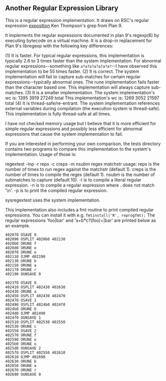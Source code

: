 Another Regular Expression Library
-

This is a regular expression implementation. It draws on
RSC's regular expression [exposition](https://swtch.com/~rsc/regexp/)
Ken Thompson's grep from Plan 9.

It implements the regular expressions documented in plan 9's regexp(6)
by executing bytecode on a virtual machine. It is a drop-in replacement
for Plan 9's libregexp with the following key differences:

(1) It is faster.
  For typical regular expressions, this implementation is
  typically 2.6 to 3 times faster than the system
  implementation.  For abnormal regular expressions--something
  like `a?a?a?a?a?a?a?`--I have observed this implementation to
  be 55 times faster.
(2) It is correct.
  The system implementation will fail to capture sub-matches for
  certain regular expressions--typically abnormal ones.  The
  rune implementation fails faster than the character based one.
  This implementation will always capture sub-matches.
(3) It is a smaller implementation.
  The system implementation's wc is:
    1395    3919   27249 total
  This implementation's wc is:
    1269    3052   21597 total
(4) It is thread-safe/re-entrant.
  The system implementation references external variables during
  compilation (the execution system is thread-safe).  This
  implementation is fully thread-safe at all times.

I have not checked memory usage but I believe that it is more
efficient for simple regular expressions and possibly less efficient
for abnormal expressions that cause the system implementation to fail.

If you are interested in performing
your own comparison, the tests directory contains two programs to
compare this implementation to the system's implementation.  Usage of
those is:

regextest -lnp -r reps -c creps -m nsubm regex matchstr
usage:
  reps is the number of times to run regex against the matchstr (default 1).
  creps is the number of times to compile the regex (default 1).
  nsubm is the number of submatches to capture (default 10).
  -l is to compile a literal regular expression.
  -n is to compile a regular expression where . does not match '\n'.
  -p is to print the compiled regular expression.

sysregextest uses the system implementation.

This implementation also includes a fmt routine to print compiled regular
expressions.  You can install it with e.g. `fmtinstall('R', reprogfmt);`
The regular expressions 'foo|bar' and 'a+b*c?(foo)+|bar'
are printed below as an example.

```
402070 OSAVE 0
402090 OSPLIT 4020b0 402130
4020b0 ORUNE f
4020d0 ORUNE o
4020f0 ORUNE o
402110 OJMP 402190
402130 ORUNE b
402150 ORUNE a
402170 ORUNE r
402190 OUNSAVE 0

4023f0 OSAVE 0
402410 OSPLIT 402430 402630
402430 ORUNE a
402450 OSPLIT 402430 402470
402470 OSAVE 1
402490 OSPLIT 4024b0 4024f0
4024b0 ORUNE b
4024d0 OJMP 402490
4024f0 OUNSAVE 1
402510 OSPLIT 402530 402550
402530 ORUNE c
402550 OSAVE 2
402570 ORUNE f
402590 ORUNE o
4025b0 ORUNE o
4025d0 OUNSAVE 2
4025f0 OSPLIT 402550 402610
402610 OJMP 402690
402630 ORUNE b
402650 ORUNE a
402670 ORUNE r
402690 OUNSAVE 0
```
